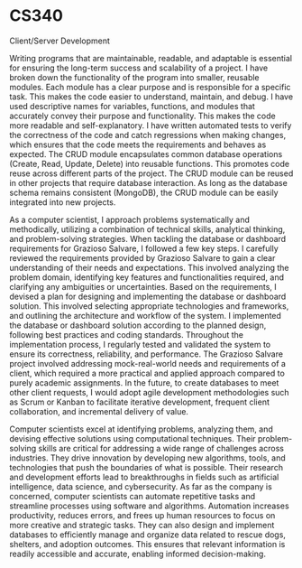 # CS340
Client/Server Development

Writing programs that are maintainable, readable, and adaptable is essential for ensuring the long-term success and scalability of a project. I have broken down the functionality of the program into smaller, reusable modules. Each module has a clear purpose and is responsible for a specific task. This makes the code easier to understand, maintain, and debug. I have used descriptive names for variables, functions, and modules that accurately convey their purpose and functionality. This makes the code more readable and self-explanatory. I have written automated tests to verify the correctness of the code and catch regressions when making changes, which ensures that the code meets the requirements and behaves as expected. The CRUD module encapsulates common database operations (Create, Read, Update, Delete) into reusable functions. This promotes code reuse across different parts of the project. The CRUD module can be reused in other projects that require database interaction. As long as the database schema remains consistent (MongoDB), the CRUD module can be easily integrated into new projects.

As a computer scientist, I approach problems systematically and methodically, utilizing a combination of technical skills, analytical thinking, and problem-solving strategies. When tackling the database or dashboard requirements for Grazioso Salvare, I followed a few key steps.  I carefully reviewed the requirements provided by Grazioso Salvare to gain a clear understanding of their needs and expectations. This involved analyzing the problem domain, identifying key features and functionalities required, and clarifying any ambiguities or uncertainties. Based on the requirements, I devised a plan for designing and implementing the database or dashboard solution. This involved selecting appropriate technologies and frameworks, and outlining the architecture and workflow of the system. I implemented the database or dashboard solution according to the planned design, following best practices and coding standards. Throughout the implementation process, I regularly tested and validated the system to ensure its correctness, reliability, and performance. The Grazioso Salvare project involved addressing mock-real-world needs and requirements of a client, which required a more practical and applied approach compared to purely academic assignments. In the future, to create databases to meet other client requests, I would adopt agile development methodologies such as Scrum or Kanban to facilitate iterative development, frequent client collaboration, and incremental delivery of value.

Computer scientists excel at identifying problems, analyzing them, and devising effective solutions using computational techniques. Their problem-solving skills are critical for addressing a wide range of challenges across industries. They drive innovation by developing new algorithms, tools, and technologies that push the boundaries of what is possible. Their research and development efforts lead to breakthroughs in fields such as artificial intelligence, data science, and cybersecurity. As far as the company is concerned, computer scientists can automate repetitive tasks and streamline processes using software and algorithms. Automation increases productivity, reduces errors, and frees up human resources to focus on more creative and strategic tasks. They can also design and implement databases to efficiently manage and organize data related to rescue dogs, shelters, and adoption outcomes. This ensures that relevant information is readily accessible and accurate, enabling informed decision-making.
